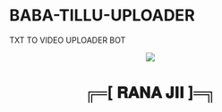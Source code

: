 # BABA-TILLU-UPLOADER
TXT TO VIDEO UPLOADER BOT
<p align="center">
  <img src="https://i.postimg.cc/9Q9cdcTs/Picsart-25-06-14-14-24-09-856.jpg">
</p>
<h1 align="center">
  ╔═[ 𝐑𝐀𝐍𝐀 𝐉𝐈𝐈 ]═╗
</h1>

